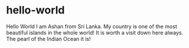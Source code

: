 # hello-world
Hello World
I am Ashan from Sri Lanka. My country is one of the most beautiful islands in the whole world! It is worth a visit down here always. The pearl of the Indian Ocean it is!
